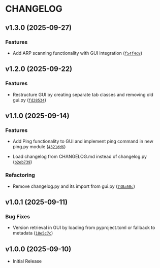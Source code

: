 # CHANGELOG

<!-- version list -->

## v1.3.0 (2025-09-27)

### Features

- Add ARP scanning functionality with GUI integration
  ([`f54f4c8`](https://github.com/luukderooij/netcfg/commit/f54f4c83f9376b151cc9c12a7f85548171abdd57))


## v1.2.0 (2025-09-22)

### Features

- Restructure GUI by creating separate tab classes and removing old gui.py
  ([`fd28534`](https://github.com/luukderooij/netcfg/commit/fd28534a5b0cec1278cd6008a5544da349defe05))


## v1.1.0 (2025-09-14)

### Features

- Add Ping functionality to GUI and implement ping command in new ping.py module
  ([`4321dd6`](https://github.com/luukderooij/netcfg/commit/4321dd6309dac427d6c555c45bb93410881967da))

- Load changelog from CHANGELOG.md instead of changelog.py
  ([`b2eb739`](https://github.com/luukderooij/netcfg/commit/b2eb739a889abbb39c279cc21c51df479f69af8f))

### Refactoring

- Remove changelog.py and its import from gui.py
  ([`740a50c`](https://github.com/luukderooij/netcfg/commit/740a50cb68d87d0e73944894d60830f0eef431cf))


## v1.0.1 (2025-09-11)

### Bug Fixes

- Version retrieval in GUI by loading from pyproject.toml or fallback to metadata
  ([`18e5c7c`](https://github.com/luukderooij/netcfg/commit/18e5c7c5d6d95107d7e8c23abcdf213e81815890))


## v1.0.0 (2025-09-10)

- Initial Release
